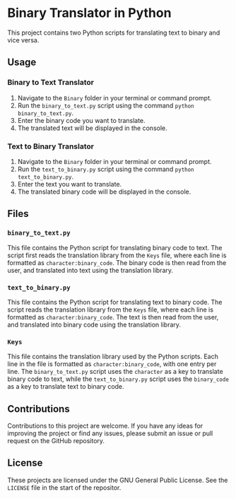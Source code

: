 # Binary Translator in Python

This project contains two Python scripts for translating text to binary and vice versa.

## Usage

### Binary to Text Translator

1. Navigate to the `Binary` folder in your terminal or command prompt.
2. Run the `binary_to_text.py` script using the command `python binary_to_text.py`.
3. Enter the binary code you want to translate.
4. The translated text will be displayed in the console.

### Text to Binary Translator

1. Navigate to the `Binary` folder in your terminal or command prompt.
2. Run the `text_to_binary.py` script using the command `python text_to_binary.py`.
3. Enter the text you want to translate.
4. The translated binary code will be displayed in the console.

## Files

### `binary_to_text.py`

This file contains the Python script for translating binary code to text. The script first reads the translation library from the `Keys` file, where each line is formatted as `character:binary_code`. The binary code is then read from the user, and translated into text using the translation library.

### `text_to_binary.py`

This file contains the Python script for translating text to binary code. The script reads the translation library from the `Keys` file, where each line is formatted as `character:binary_code`. The text is then read from the user, and translated into binary code using the translation library.

### `Keys`

This file contains the translation library used by the Python scripts. Each line in the file is formatted as `character:binary_code`, with one entry per line. The `binary_to_text.py` script uses the `character` as a key to translate binary code to text, while the `text_to_binary.py` script uses the `binary_code` as a key to translate text to binary code.

## Contributions

Contributions to this project are welcome. If you have any ideas for improving the project or find any issues, please submit an issue or pull request on the GitHub repository.

## License

These projects are licensed under the GNU General Public License. See the `LICENSE` file in the start of the repositor.
